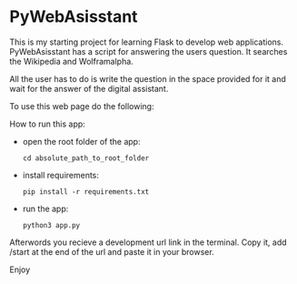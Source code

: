 # PyWebAsisstant

This is my starting project for learning Flask to develop web applications.
PyWebAsisstant has a script for answering the users question.
It searches the Wikipedia and Wolframalpha.

All the user has to do is write the question in the space provided for it and wait for the answer of the digital assistant.

To use this web page do the following:

How to run this app:

- open the root folder of the app:
   ```shell
   cd absolute_path_to_root_folder
   ```

- install requirements:
   ```shell
   pip install -r requirements.txt
   ```

- run the app:
    ```shell
    python3 app.py
    ```

Afterwords you recieve a development url link in the terminal. 
Copy it, add /start at the end of the url and paste it in your browser.

Enjoy

